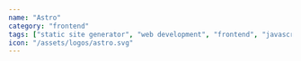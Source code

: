 ```yaml
---
name: "Astro"
category: "frontend"
tags: ["static site generator", "web development", "frontend", "javascript"]
icon: "/assets/logos/astro.svg"
---
```

